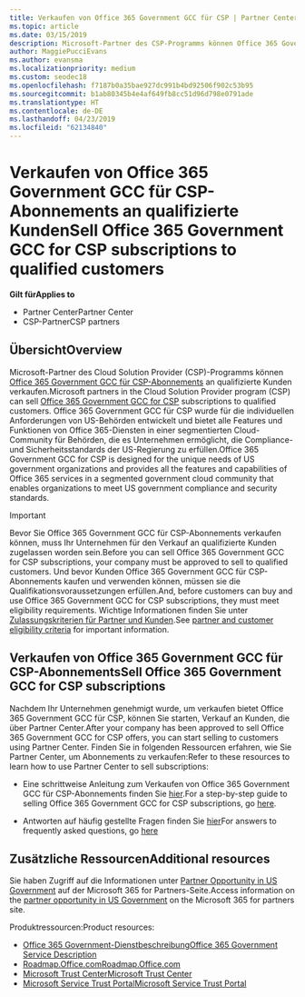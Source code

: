 ```yaml
---
title: Verkaufen von Office 365 Government GCC für CSP | Partner Center
ms.topic: article
ms.date: 03/15/2019
description: Microsoft-Partner des CSP-Programms können Office 365 Government GCC für CSP-Abonnements an qualifizierte Kunden verkaufen. Office 365-Government GCC für CSP ist eine Suite von Clouddiensten Produktivität für die US-Regierung und Government Auftragnehmer entwickelt.
author: MaggiePucciEvans
ms.author: evansma
ms.localizationpriority: medium
ms.custom: seodec18
ms.openlocfilehash: f7187b0a35bae927dc991b4bd92506f902c53b95
ms.sourcegitcommit: b1ab80345b4e4af649fb8cc51d96d798e0791ade
ms.translationtype: HT
ms.contentlocale: de-DE
ms.lasthandoff: 04/23/2019
ms.locfileid: "62134840"
---
```

# <a name="sell-office-365-government-gcc-for-csp-subscriptions-to-qualified-customers"></a><span data-ttu-id="7ed8e-104">Verkaufen von Office 365 Government GCC für CSP-Abonnements an qualifizierte Kunden</span><span class="sxs-lookup"><span data-stu-id="7ed8e-104">Sell Office 365 Government GCC for CSP subscriptions to qualified customers</span></span>

<span data-ttu-id="7ed8e-105">**Gilt für**</span><span class="sxs-lookup"><span data-stu-id="7ed8e-105">**Applies to**</span></span>

-  <span data-ttu-id="7ed8e-106">Partner Center</span><span class="sxs-lookup"><span data-stu-id="7ed8e-106">Partner Center</span></span>
-  <span data-ttu-id="7ed8e-107">CSP-Partner</span><span class="sxs-lookup"><span data-stu-id="7ed8e-107">CSP partners</span></span>


## <a name="overview"></a><span data-ttu-id="7ed8e-108">Übersicht</span><span class="sxs-lookup"><span data-stu-id="7ed8e-108">Overview</span></span>

<span data-ttu-id="7ed8e-109">Microsoft-Partner des Cloud Solution Provider (CSP)-Programms können [Office 365 Government GCC für CSP-Abonnements](https://www.microsoft.com/microsoft-365/partners/governmentforCSP) an qualifizierte Kunden verkaufen.</span><span class="sxs-lookup"><span data-stu-id="7ed8e-109">Microsoft partners in the Cloud Solution Provider program (CSP) can sell [Office 365 Government GCC for CSP](https://www.microsoft.com/microsoft-365/partners/governmentforCSP) subscriptions to qualified customers.</span></span> <span data-ttu-id="7ed8e-110">Office 365 Government GCC für CSP wurde für die individuellen Anforderungen von US-Behörden entwickelt und bietet alle Features und Funktionen von Office 365-Diensten in einer segmentierten Cloud-Community für Behörden, die es Unternehmen ermöglicht, die Compliance- und Sicherheitsstandards der US-Regierung zu erfüllen.</span><span class="sxs-lookup"><span data-stu-id="7ed8e-110">Office 365 Government GCC for CSP is designed for the unique needs of US government organizations and provides all the features and capabilities of Office 365 services in a segmented government cloud community that enables organizations to meet US government compliance and security standards.</span></span> 

>[!IMPORTANT] 
><span data-ttu-id="7ed8e-111">Bevor Sie Office 365 Government GCC für CSP-Abonnements verkaufen können, muss Ihr Unternehmen für den Verkauf an qualifizierte Kunden zugelassen worden sein.</span><span class="sxs-lookup"><span data-stu-id="7ed8e-111">Before you can sell Office 365 Government GCC for CSP subscriptions, your company must be approved to sell to qualified customers.</span></span> <span data-ttu-id="7ed8e-112">Und bevor Kunden Office 365 Government GCC für CSP-Abonnements kaufen und verwenden können, müssen sie die Qualifikationsvoraussetzungen erfüllen.</span><span class="sxs-lookup"><span data-stu-id="7ed8e-112">And, before customers can buy and use Office 365 Government GCC for CSP subscriptions, they must meet eligibility requirements.</span></span> <span data-ttu-id="7ed8e-113">Wichtige Informationen finden Sie unter [Zulassungskriterien für Partner und Kunden](csp-gcc-validate.md).</span><span class="sxs-lookup"><span data-stu-id="7ed8e-113">See [partner and customer eligibility criteria](csp-gcc-validate.md) for important information.</span></span>


## <a name="sell-office-365-government-gcc-for-csp-subscriptions"></a><span data-ttu-id="7ed8e-114">Verkaufen von Office 365 Government GCC für CSP-Abonnements</span><span class="sxs-lookup"><span data-stu-id="7ed8e-114">Sell Office 365 Government GCC for CSP subscriptions</span></span>

<span data-ttu-id="7ed8e-115">Nachdem Ihr Unternehmen genehmigt wurde, um verkaufen bietet Office 365 Government GCC für CSP, können Sie starten, Verkauf an Kunden, die über Partner Center.</span><span class="sxs-lookup"><span data-stu-id="7ed8e-115">After your company has been approved to sell Office 365 Government GCC for CSP offers, you can start selling to customers using Partner Center.</span></span> <span data-ttu-id="7ed8e-116">Finden Sie in folgenden Ressourcen erfahren, wie Sie Partner Center, um Abonnements zu verkaufen:</span><span class="sxs-lookup"><span data-stu-id="7ed8e-116">Refer to these resources to learn how to use Partner Center to sell subscriptions:</span></span> 

-   <span data-ttu-id="7ed8e-117">Eine schrittweise Anleitung zum Verkaufen von Office 365 Government GCC für CSP-Abonnements finden Sie [hier](https://go.microsoft.com/fwlink/?linkid=2007323).</span><span class="sxs-lookup"><span data-stu-id="7ed8e-117">For a step-by-step guide to selling Office 365 Government GCC for CSP subscriptions, go [here](https://go.microsoft.com/fwlink/?linkid=2007323).</span></span>  

-   <span data-ttu-id="7ed8e-118">Antworten auf häufig gestellte Fragen finden Sie [hier](https://o365pp.blob.core.windows.net/media/Resources/GCC/Office%20365%20Government%20GCC%20for%20CSP%20Partner%20FAQ.docx)</span><span class="sxs-lookup"><span data-stu-id="7ed8e-118">For answers to frequently asked questions, go [here](https://o365pp.blob.core.windows.net/media/Resources/GCC/Office%20365%20Government%20GCC%20for%20CSP%20Partner%20FAQ.docx)</span></span>


## <a name="additional-resources"></a><span data-ttu-id="7ed8e-119">Zusätzliche Ressourcen</span><span class="sxs-lookup"><span data-stu-id="7ed8e-119">Additional resources</span></span>

<span data-ttu-id="7ed8e-120">Sie haben Zugriff auf die Informationen unter [Partner Opportunity in US Government](https://www.microsoft.com/microsoft-365/partners/governmentforCSP) auf der Microsoft 365 for Partners-Seite.</span><span class="sxs-lookup"><span data-stu-id="7ed8e-120">Access information on the [partner opportunity in US Government](https://www.microsoft.com/microsoft-365/partners/governmentforCSP) on the Microsoft 365 for partners site.</span></span>

<span data-ttu-id="7ed8e-121">Produktressourcen:</span><span class="sxs-lookup"><span data-stu-id="7ed8e-121">Product resources:</span></span>

- [<span data-ttu-id="7ed8e-122">Office 365 Government-Dienstbeschreibung</span><span class="sxs-lookup"><span data-stu-id="7ed8e-122">Office 365 Government Service Description</span></span>](https://technet.microsoft.com/library/mt774581.aspx)
- [<span data-ttu-id="7ed8e-123">Roadmap.Office.com</span><span class="sxs-lookup"><span data-stu-id="7ed8e-123">Roadmap.Office.com</span></span>](https://products.office.com/business/office-365-roadmap)
- [<span data-ttu-id="7ed8e-124">Microsoft Trust Center</span><span class="sxs-lookup"><span data-stu-id="7ed8e-124">Microsoft Trust Center</span></span>](https://www.microsoft.com/TrustCenter/)
- [<span data-ttu-id="7ed8e-125">Microsoft Service Trust Portal</span><span class="sxs-lookup"><span data-stu-id="7ed8e-125">Microsoft Service Trust Portal</span></span>](https://aka.ms/STP)

